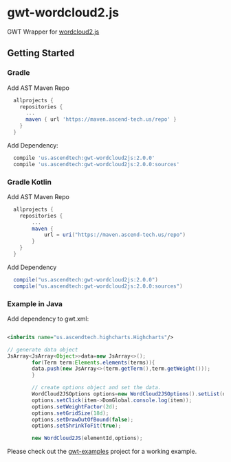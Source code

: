 # gwt-wordcloud2.js

GWT Wrapper for [wordcloud2.js](https://github.com/timdream/wordcloud2.js)

## Getting Started

### Gradle

Add AST Maven Repo

```gradle
  allprojects {
    repositories {
      ...
      maven { url 'https://maven.ascend-tech.us/repo' }
    }
  }
```

Add Dependency:

```gradle
  compile 'us.ascendtech:gwt-wordcloud2js:2.0.0'
  compile 'us.ascendtech:gwt-wordcloud2js:2.0.0:sources'
```

### Gradle Kotlin

Add AST Maven Repo

```gradle
  allprojects {
    repositories {
        ...
        maven {
            url = uri("https://maven.ascend-tech.us/repo")
        }
    }
  }
```

Add Dependency

```gradle
  compile("us.ascendtech:gwt-wordcloud2js:2.0.0")
  compile("us.ascendtech:gwt-wordcloud2js:2.0.0:sources")
```

### Example in Java

Add dependency to gwt.xml:

```xml

<inherits name="us.ascendtech.highcharts.Highcharts"/>
```

```java
// generate data object
JsArray<JsArray<Object>>data=new JsArray<>();
		for(Term term:Elements.elements(terms)){
		data.push(new JsArray<>(term.getTerm(),term.getWeight()));
		}

		// create options object and set the data.
		WordCloud2JSOptions options=new WordCloud2JSOptions().setList(data).setFontFamily("Calibri, sans-serif").setRotateRatio(0.1);
		options.setClick(item->DomGlobal.console.log(item));
		options.setWeightFactor(2d);
		options.setGridSize(18d);
		options.setDrawOutOfBound(false);
		options.setShrinkToFit(true);

		new WordCloud2JS(elementId,options);
```

Please check out the [gwt-examples](https://github.com/ascendtech/gwt-examples) project for a working example.